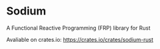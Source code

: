 # Sodium
A Functional Reactive Programming (FRP) library for Rust

Avaliable on crates.io: https://crates.io/crates/sodium-rust
